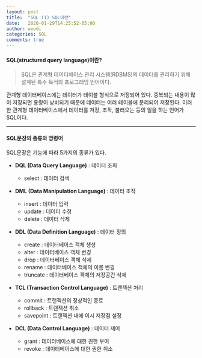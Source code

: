 ```yaml
---
layout: post
title:  "SQL (1) SQL이란"
date:   2020-01-29T14:25:52-05:00
author: woodi
categories: SQL
comments: true
---
```


#### SQL(structured query language)이란?
> SQL은 관계형 데이터베이스 관리 시스템(RDBMS)의 데이터를 관리하기 위해 설계된 특수 목적의 프로그래밍 언어이다.

관계형 데이터베이스에는 데이터가 테이블 형식으로 저장되어 있다. 중복되는 내용이 많이 저장되면 용량이 낭비되기 때문에 데이터는 여러 테이블에 분리되어 저장된다. 이러한 관계형 데이터베이스에서 데이터를 저장, 조작, 불러오는 등의 일을 하는 언어가 SQL이다.


- - -

#### SQL문장의 종류와 명령어
SQL문장은 기능에 따라 5가지의 종류가 있다.

- **DQL (Data Query Language)** : 데이터 조회
	- select : 데이터 검색

- **DML (Data Manipulation Language)** :  데이터 조작
	- insert : 데이터 입력
	- update : 데이터 수정
	- delete : 데이터 삭제

- **DDL (Data Definition Language)** : 데이터 정의
	- create : 데이터베이스 객체 생성
	- alter : 데이터베이스 객체 변경
	- drop : 데이터베이스 객체 삭제
	- rename : 데이터베이스 객체의 이름 변경
	- truncate : 데이터베이스 객체의 저장공간 삭제

- **TCL (Transaction Control Language)** : 트랜젝션 처리
	- commit : 트랜젝션의 정상적인 종료
	- rollback : 트랜젝션 취소
	- savepoint : 트랜젝션 내에 이시 저장점 설정

- **DCL (Data Control Language)** : 데이터 제어
	- grant : 데이터베이스에 대한 권한 부여
	- revoke : 데이터베이스에 대한 권한 취소


